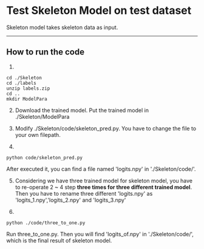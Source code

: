
# Test Skeleton Model on test dataset  

Skeleton model takes skeleton data as input.     

----
## How to run the code
1. 
``` 
cd ./Skeleton  
cd ./labels  
unzip labels.zip
cd ..
mkdir ModelPara
```

2. Download the trained model. Put the trained model in ./Skeleton/ModelPara

3. Modify ./Skeleton/code/skeleton_pred.py. You have to change the file to your own filepath.

4. 
```
python code/skeleton_pred.py
```
   After executed it, you can find a file named 'logits.npy' in './Skeleton/code/'. 

5. Considering we have three trained model for skeleton model, you have to re-operate 2 ~ 4 step **three times for three different trained model**. Then you have to rename three different 'logits.npy' as 'logits_1.npy','logits_2.npy' and 'logits_3.npy'

6. 
```
python ./code/three_to_one.py 
```
Run three_to_one.py. Then you will find 'logits_of.npy' in './Skeleton/code/', which is the final result of skeleton model. 
